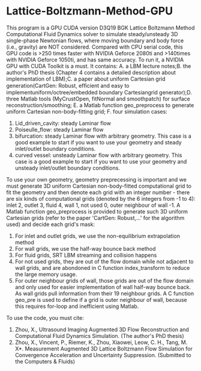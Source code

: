 # Lattice-Boltzmann-Method-GPU
This program is a GPU CUDA version D3Q19 BGK Lattice Boltzmann Method Computational Fluid Dynamics solver to simulate steady/unsteady 3D single-phase Newtonian flows, where moving boundary and body force (i.e., gravity) are NOT considered. Compared with CPU serial code, this GPU code is >250 times faster with NVIDIA Geforce 2080ti and >140times with NVIDIA Geforce 1050ti, and has same accuracy. To run it, a NVIDIA GPU with CUDA Toolkit is a must. It contains: A. a LBM lecture notes;B. the author's PhD thesis (Chapter 4 contains a detailed description about implementation of LBM);C. a paper about uniform Cartesian grid generation(CartGen: Robust, efﬁcient and easy to implementuniform/octree/embedded boundary Cartesiangrid generator);D. three Matlab tools (MyCrustOpen, fitNormal and smoothpatch) for surface reconstruction/smoothing; E. a Matlab function geo_preprocess to generate uniform Cartesian non-body-fitting grid; F. four simulation cases:

1. Lid_driven_cavity: steady Laminar flow
2. Poiseulle_flow: steady Laminar flow
3. bifurcation: steady Laminar flow with arbitrary geometry. This case is a good example to start if you want to use your geometry and steady inlet/outlet boundary conditions.
4. curved vessel: unsteady Laminar flow with arbitrary geometry. This case is a good example to start if you want to use your geometry and unsteady inlet/outlet boundary conditions.

To use your own geometry, geometry preprecessing is important and we must generate 3D uniform Cartesian non-body-fitted computational grid to fit the geometry and then denote each grid with an integer number - there are six kinds of computational grids (denoted by the 6 integers from -1 to 4): inlet 2, outlet 3, fluid 4, wall 1, not used 0, outer neighbour of wall -1. A Matlab function geo_preprocess is provided to generate such 3D uniform Cartesian grids (refer to the paper 'CartGen: Robust,...' for the algorithm used) and decide each grid's mask:
1. For inlet and outlet grids, we use the non-equilibrium extrapolation method
2. For wall grids, we use the half-way bounce back method
3. For fluid grids, SRT LBM streaming and collision happens
4. For not used grids, they are out of the flow domain while not adjacent to wall grids, and are abondoned in C function index_transform to reduce the large memory usage.
5. For outer neighbour grids of wall, those grids are out of the flow domain and only used for easier implementation of wall half-way bounce back. As wall grids pull information from their 19 neighbour grids. A C function geo_pre is used to define if a grid is outer neighbour of wall, because this requires for-loop and inefficient using Matlab.


To use the code, you must cite:
1. Zhou, X., Ultrasound Imaging Augmented 3D Flow Reconstruction and Computational Fluid Dynamics Simulation. (The author's PhD thesis)
2. Zhou, X., Vincent, P., Riemer, K., Zhou, Xiaowei, Leow, C. H., Tang, M. X*. Measurement Augmented 3D Lattice Boltzmann Flow Simulation for Convergence Acceleration and Uncertainty Suppression. (Submitted to the Computers & Fluids)
